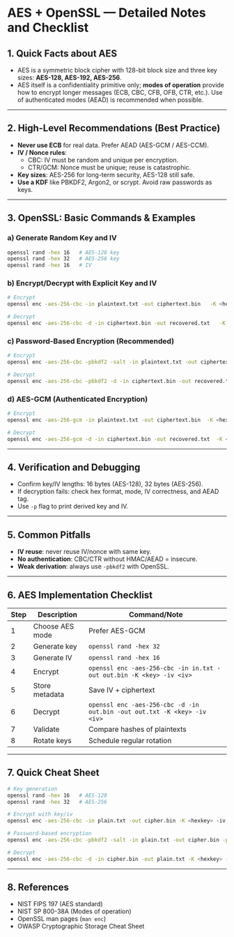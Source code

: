 # AES + OpenSSL — Detailed Notes and Checklist

## 1. Quick Facts about AES

- AES is a symmetric block cipher with 128-bit block size and three key sizes: **AES-128, AES-192, AES-256**.
- AES itself is a confidentiality primitive only; **modes of operation** provide how to encrypt longer messages (ECB, CBC, CFB, OFB, CTR, etc.). Use of authenticated modes (AEAD) is recommended when possible.

---

## 2. High-Level Recommendations (Best Practice)

- **Never use ECB** for real data. Prefer AEAD (AES-GCM / AES-CCM).
- **IV / Nonce rules**:
  - CBC: IV must be random and unique per encryption.
  - CTR/GCM: Nonce must be unique; reuse is catastrophic.
- **Key sizes**: AES-256 for long-term security, AES-128 still safe.
- **Use a KDF** like PBKDF2, Argon2, or scrypt. Avoid raw passwords as keys.

---

## 3. OpenSSL: Basic Commands & Examples

### a) Generate Random Key and IV

```bash
openssl rand -hex 16   # AES-128 key
openssl rand -hex 32   # AES-256 key
openssl rand -hex 16   # IV
```

### b) Encrypt/Decrypt with Explicit Key and IV

```bash
# Encrypt
openssl enc -aes-256-cbc -in plaintext.txt -out ciphertext.bin   -K <hexkey> -iv <hexiv>

# Decrypt
openssl enc -aes-256-cbc -d -in ciphertext.bin -out recovered.txt   -K <hexkey> -iv <hexiv>
```

### c) Password-Based Encryption (Recommended)

```bash
# Encrypt
openssl enc -aes-256-cbc -pbkdf2 -salt -in plaintext.txt -out ciphertext.bin -pass pass:"myPassword"

# Decrypt
openssl enc -aes-256-cbc -pbkdf2 -d -in ciphertext.bin -out recovered.txt -pass pass:"myPassword"
```

### d) AES-GCM (Authenticated Encryption)

```bash
# Encrypt
openssl enc -aes-256-gcm -in plaintext.txt -out ciphertext.bin  -K <hexkey> -iv <hexiv> -nosalt

# Decrypt
openssl enc -aes-256-gcm -d -in ciphertext.bin -out recovered.txt  -K <hexkey> -iv <hexiv> -nosalt
```

---

## 4. Verification and Debugging

- Confirm key/IV lengths: 16 bytes (AES-128), 32 bytes (AES-256).
- If decryption fails: check hex format, mode, IV correctness, and AEAD tag.
- Use `-p` flag to print derived key and IV.

---

## 5. Common Pitfalls

- **IV reuse**: never reuse IV/nonce with same key.
- **No authentication**: CBC/CTR without HMAC/AEAD = insecure.
- **Weak derivation**: always use `-pbkdf2` with OpenSSL.

---

## 6. AES Implementation Checklist

| Step | Description | Command/Note |
|------|--------------|--------------|
| 1 | Choose AES mode | Prefer AES-GCM |
| 2 | Generate key | `openssl rand -hex 32` |
| 3 | Generate IV | `openssl rand -hex 16` |
| 4 | Encrypt | `openssl enc -aes-256-cbc -in in.txt -out out.bin -K <key> -iv <iv>` |
| 5 | Store metadata | Save IV + ciphertext |
| 6 | Decrypt | `openssl enc -aes-256-cbc -d -in out.bin -out out.txt -K <key> -iv <iv>` |
| 7 | Validate | Compare hashes of plaintexts |
| 8 | Rotate keys | Schedule regular rotation |

---

## 7. Quick Cheat Sheet

```bash
# Key generation
openssl rand -hex 16   # AES-128
openssl rand -hex 32   # AES-256

# Encrypt with key/iv
openssl enc -aes-256-cbc -in plain.txt -out cipher.bin -K <hexkey> -iv <hexiv>

# Password-based encryption
openssl enc -aes-256-cbc -pbkdf2 -salt -in plain.txt -out cipher.bin -pass pass:"secret"

# Decrypt
openssl enc -aes-256-cbc -d -in cipher.bin -out plain.txt -K <hexkey> -iv <hexiv>
```

---

## 8. References

- NIST FIPS 197 (AES standard)
- NIST SP 800-38A (Modes of operation)
- OpenSSL man pages (`man enc`)
- OWASP Cryptographic Storage Cheat Sheet
